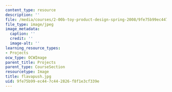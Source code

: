```yaml
---
content_type: resource
description: ''
file: /media/courses/2-00b-toy-product-design-spring-2008/9fe75b99ec447c442826f8f1e3cf339e_flavapush.jpg
file_type: image/jpeg
image_metadata:
  caption: ''
  credit: ''
  image-alt: ''
learning_resource_types:
- Projects
ocw_type: OCWImage
parent_title: Projects
parent_type: CourseSection
resourcetype: Image
title: flavapush.jpg
uid: 9fe75b99-ec44-7c44-2826-f8f1e3cf339e
---
```

